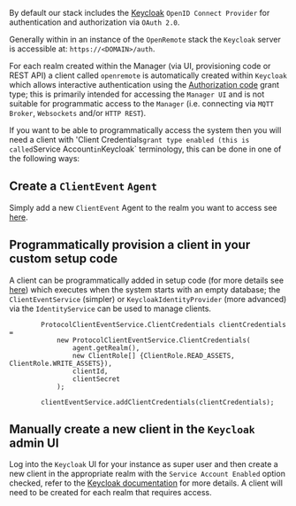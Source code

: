 By default our stack includes the [Keycloak](https://www.keycloak.org/) `OpenID Connect Provider` for authentication and authorization via `OAuth 2.0`.

Generally within in an instance of the `OpenRemote` stack the `Keycloak` server is accessible at: `https://<DOMAIN>/auth`.

For each realm created within the Manager (via UI, provisioning code or REST API) a client called `openremote` is automatically created within `Keycloak` which allows interactive authentication using the [Authorization code](https://oauth.net/2/grant-types/authorization-code/) grant type; this is primarily intended for accessing the `Manager UI` and is not suitable for programmatic access to the `Manager` (i.e. connecting via `MQTT Broker`, `Websockets` and/or `HTTP REST`).

If you want to be able to programmatically access the system then you will need a client with 'Client Credentials` grant type enabled (this is called `Service Account` in `Keycloak` terminology, this can be done in one of the following ways:

## Create a `ClientEvent` `Agent`
Simply add a new `ClientEvent` Agent to the realm you want to access see [here](https://github.com/openremote/openremote/wiki/User-Guide%3A-Setup-Client-Event-protocol).

## Programmatically provision a client in your custom setup code
A client can be programmatically added in setup code (for more details see [here](https://github.com/openremote/openremote/wiki/Developer-Guide%3A-Writing-setup-code)) which executes when the system starts with an empty database; the `ClientEventService` (simpler) or `KeycloakIdentityProvider` (more advanced) via the `IdentityService` can be used to manage clients.
```
        ProtocolClientEventService.ClientCredentials clientCredentials =
            new ProtocolClientEventService.ClientCredentials(
                agent.getRealm(),
                new ClientRole[] {ClientRole.READ_ASSETS, ClientRole.WRITE_ASSETS}),
                clientId,
                clientSecret
            );

        clientEventService.addClientCredentials(clientCredentials);
```

## Manually create a new client in the `Keycloak` admin UI
Log into the `Keycloak` UI for your instance as super user and then create a new client in the appropriate realm with the `Service Account Enabled` option checked, refer to the [Keycloak documentation](https://www.keycloak.org/docs/latest/server_admin/#_clients) for more details. A client will need to be created for each realm that requires access.